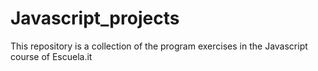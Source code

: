 # Javascript_projects
This repository is a collection of the program exercises in the Javascript course of Escuela.it
